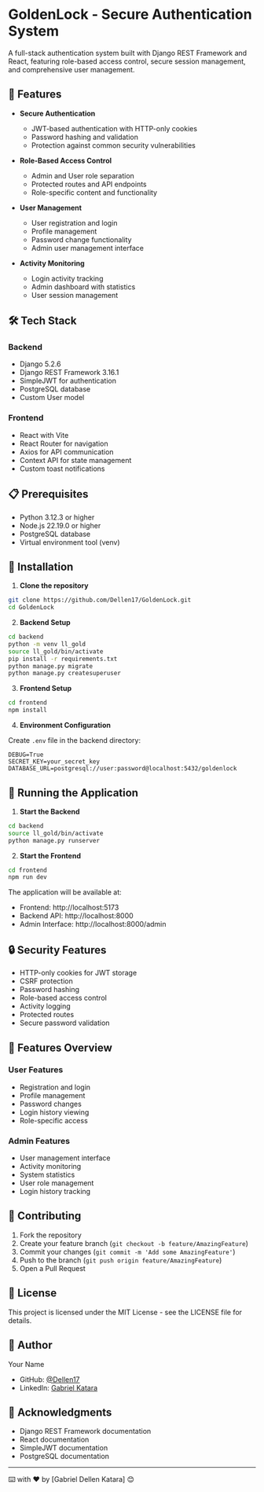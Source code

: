 # GoldenLock - Secure Authentication System

A full-stack authentication system built with Django REST Framework and React, featuring role-based access control, secure session management, and comprehensive user management.

## 🚀 Features

- **Secure Authentication**
  - JWT-based authentication with HTTP-only cookies
  - Password hashing and validation
  - Protection against common security vulnerabilities

- **Role-Based Access Control**
  - Admin and User role separation
  - Protected routes and API endpoints
  - Role-specific content and functionality

- **User Management**
  - User registration and login
  - Profile management
  - Password change functionality
  - Admin user management interface

- **Activity Monitoring**
  - Login activity tracking
  - Admin dashboard with statistics
  - User session management

## 🛠 Tech Stack

### Backend
- Django 5.2.6
- Django REST Framework 3.16.1
- SimpleJWT for authentication
- PostgreSQL database
- Custom User model

### Frontend
- React with Vite
- React Router for navigation
- Axios for API communication
- Context API for state management
- Custom toast notifications

## 📋 Prerequisites

- Python 3.12.3 or higher
- Node.js 22.19.0 or higher
- PostgreSQL database
- Virtual environment tool (venv)

## 🔧 Installation

1. **Clone the repository**
```bash
git clone https://github.com/Dellen17/GoldenLock.git
cd GoldenLock
```

2. **Backend Setup**
```bash
cd backend
python -m venv ll_gold
source ll_gold/bin/activate
pip install -r requirements.txt
python manage.py migrate
python manage.py createsuperuser
```

3. **Frontend Setup**
```bash
cd frontend
npm install
```

4. **Environment Configuration**

Create `.env` file in the backend directory:
```env
DEBUG=True
SECRET_KEY=your_secret_key
DATABASE_URL=postgresql://user:password@localhost:5432/goldenlock
```

## 🚀 Running the Application

1. **Start the Backend**
```bash
cd backend
source ll_gold/bin/activate
python manage.py runserver
```

2. **Start the Frontend**
```bash
cd frontend
npm run dev
```

The application will be available at:
- Frontend: http://localhost:5173
- Backend API: http://localhost:8000
- Admin Interface: http://localhost:8000/admin

## 🔒 Security Features

- HTTP-only cookies for JWT storage
- CSRF protection
- Password hashing
- Role-based access control
- Activity logging
- Protected routes
- Secure password validation

## 📱 Features Overview

### User Features
- Registration and login
- Profile management
- Password changes
- Login history viewing
- Role-specific access

### Admin Features
- User management interface
- Activity monitoring
- System statistics
- User role management
- Login history tracking

## 🤝 Contributing

1. Fork the repository
2. Create your feature branch (`git checkout -b feature/AmazingFeature`)
3. Commit your changes (`git commit -m 'Add some AmazingFeature'`)
4. Push to the branch (`git push origin feature/AmazingFeature`)
5. Open a Pull Request

## 📝 License

This project is licensed under the MIT License - see the LICENSE file for details.

## 👤 Author

Your Name
- GitHub: [@Dellen17](https://github.com/Dellen17)
- LinkedIn: [Gabriel Katara](https://linkedin.com/in/gabriel-katara)

## 🙏 Acknowledgments

- Django REST Framework documentation
- React documentation
- SimpleJWT documentation
- PostgreSQL documentation

---
⌨️ with ❤️ by [Gabriel Dellen Katara] 😊